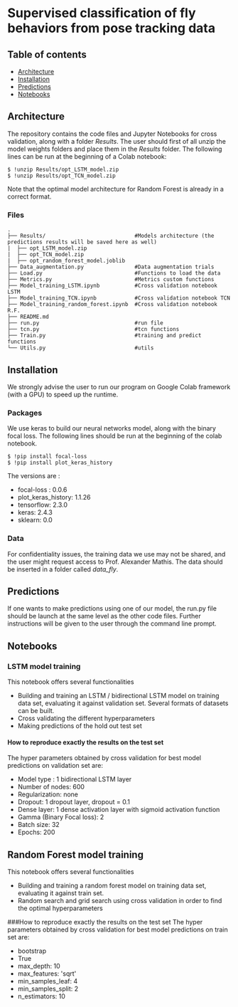 # Supervised classification of fly behaviors from pose tracking data

## Table of contents
* [Architecture](#Architecture)
* [Installation](#Installation)
* [Predictions](#Predictions)
* [Notebooks](#Notebooks)

## Architecture
The repository contains the code files and Jupyter Notebooks for cross validation, along with a folder _Results_. 
The user should first of all unzip the model weights folders and place them in the _Results_ folder. 
The following lines can be run at the beginning of a Colab notebook:
```
$ !unzip Results/opt_LSTM_model.zip
$ !unzip Results/opt_TCN_model.zip
```
Note that the optimal model architecture for Random Forest is already in a correct format.

### Files
    .
    ├── Results/                            #Models architecture (the predictions results will be saved here as well)
    |  ├── opt_LSTM_model.zip
    |  ├── opt_TCN_model.zip
    |  ├── opt_random_forest_model.joblib
    ├── Data_augmentation.py                #Data augmentation trials            
    ├── Load.py                             #Functions to load the data           
    ├── Metrics.py                          #Metrics custom functions
    ├── Model_training_LSTM.ipynb           #Cross validation notebook LSTM       
    ├── Model_training_TCN.ipynb            #Cross validation notebook TCN  
    ├── Model_training_random_forest.ipynb  #Cross validation notebook R.F.  
    ├── README.md
    ├── run.py                              #run file
    ├── tcn.py                              #tcn functions
    ├── Train.py                            #training and predict functions
    └── Utils.py                            #utils
    

## Installation
We strongly advise the user to run our program on Google Colab framework (with a GPU) to speed up the runtime. 

### Packages
We use keras to build our neural networks model, along with the binary focal loss. 
The following lines should be run at the beginning of the colab notebook.  
```
$ !pip install focal-loss
$ !pip install plot_keras_history
```
The versions are : 
* focal-loss :  0.0.6
* plot_keras_history: 1.1.26
* tensorflow: 2.3.0
* keras: 2.4.3
* sklearn: 0.0
    
### Data
For confidentiality issues, the training data we use may not be shared, and the user might request access to Prof. Alexander Mathis. The data should be inserted in a folder called _data_fly_.

## Predictions
If one wants to make predictions using one of our model, the run.py file  should be launch at the same level as the other code files. Further instructions will be given to the user through the command line prompt.


## Notebooks

### LSTM model training
This notebook offers several functionalities
* Building and training an LSTM / bidirectional LSTM model on training data set, evaluating it against validation set. Several formats of datasets can be built.
* Cross validating the different hyperparameters
* Making predictions of the hold out test set

#### How to reproduce exactly the results on the test set
The hyper parameters obtained by cross validation for best model predictions on validation set are:
- Model type : 1 bidirectional LSTM layer
- Number of nodes: 600
- Regularization: none
- Dropout: 1 dropout layer, dropout = 0.1
- Dense layer: 1 dense activation layer with sigmoid activation function
- Gamma (Binary Focal loss): 2
- Batch size: 32
- Epochs: 200

## Random Forest model training
This notebook offers several functionalities
* Building and training a random forest model on training data set, evaluating it against train set. 
* Random search and grid search using cross validation in order to find the optimal hyperparameters

###How to reproduce exactly the results on the test set
The hyper parameters obtained by cross validation for best model predictions on train set are:
- bootstrap
- True
- max_depth: 10
- max_features: 'sqrt'
- min_samples_leaf: 4
- min_samples_split: 2
- n_estimators: 10
